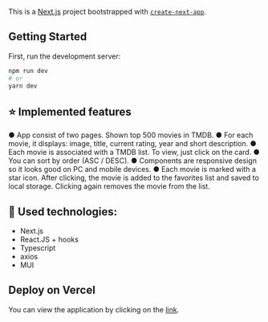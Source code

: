 This is a [Next.js](https://nextjs.org/) project bootstrapped with [`create-next-app`](https://github.com/vercel/next.js/tree/canary/packages/create-next-app).

## Getting Started

First, run the development server:

```bash
npm run dev
# or
yarn dev
```

## :star: Implemented features

● App consist of two pages.
Shown top 500 movies in TMDB.
● For each movie, it displays: image, title, current rating, year and short description.
● Each movie is associated with a TMDB list. To view, just click on the card.
● You can sort by order (ASC / DESC).
● Components are responsive design so it looks good on PC and mobile devices.
● Each movie is marked with a star icon. After clicking, the movie is added to the favorites list and saved to local storage. Clicking again removes the movie from the list.

## :hammer: Used technologies:

- Next.js
- React.JS + hooks
- Typescript
- axios
- MUI

## Deploy on Vercel

You can view the application by clicking on the [link](https://top-movies-beta.vercel.app/).

